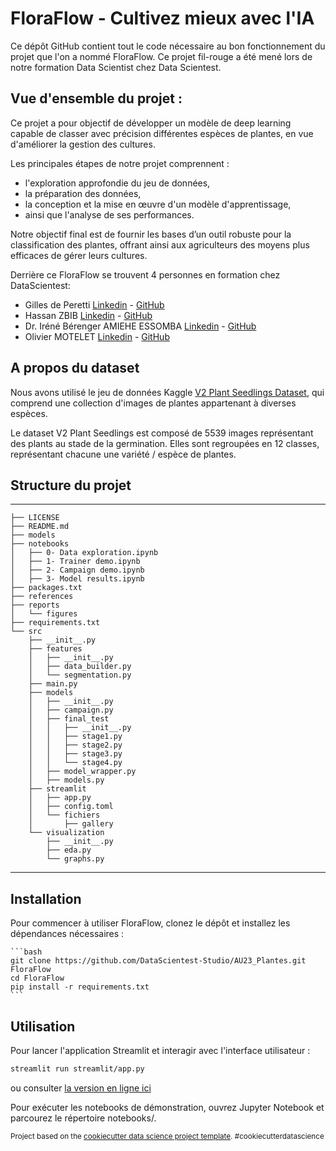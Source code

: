 # FloraFlow - Cultivez mieux avec l'IA

Ce dépôt GitHub contient tout le code nécessaire au bon fonctionnement du projet que l'on a nommé FloraFlow. Ce projet fil-rouge a été mené lors de notre formation Data Scientist chez Data Scientest. 

## Vue d'ensemble du projet :
Ce projet a pour objectif de développer un modèle de deep learning capable de classer avec précision différentes espèces de plantes, en vue d'améliorer la gestion des cultures. 

Les principales étapes de notre projet comprennent :  
- l'exploration approfondie du jeu de données, 
- la préparation des données, 
- la conception et la mise en œuvre d'un modèle d'apprentissage, 
- ainsi que l'analyse de ses performances.

Notre objectif final est de fournir les bases d’un outil robuste pour la classification des plantes, offrant ainsi aux agriculteurs des moyens plus efficaces de gérer leurs cultures.

Derrière ce FloraFlow se trouvent 4 personnes en formation chez DataScientest:

- Gilles de Peretti [Linkedin](#) - [GitHub](#)
- Hassan ZBIB [Linkedin](#) - [GitHub](#)
- Dr. Iréné Bérenger AMIEHE ESSOMBA [Linkedin](#) - [GitHub](#)
- Olivier MOTELET [Linkedin](#) - [GitHub](#)

## A propos du dataset 

Nous avons utilisé le jeu de données Kaggle [V2 Plant Seedlings Dataset](https://www.kaggle.com/datasets/vbookshelf/v2-plant-seedlings-dataset), qui comprend une collection d'images de plantes appartenant à diverses espèces. 

Le dataset V2 Plant Seedlings est composé de 5539 images représentant des plants au stade de la germination. Elles sont regroupées en 12 classes, représentant chacune une variété / espèce  de plantes.

## Structure du projet
------------

    ├── LICENSE
    ├── README.md
    ├── models
    ├── notebooks
    │   ├── 0- Data exploration.ipynb
    │   ├── 1- Trainer demo.ipynb
    │   ├── 2- Campaign demo.ipynb
    │   ├── 3- Model results.ipynb
    ├── packages.txt
    ├── references
    ├── reports
    │   └── figures
    ├── requirements.txt
    └── src
        ├── __init__.py
        ├── features
        │   ├── __init__.py
        │   ├── data_builder.py
        │   └── segmentation.py
        ├── main.py
        ├── models
        │   ├── __init__.py
        │   ├── campaign.py
        │   ├── final_test
        │   │   ├── __init__.py
        │   │   ├── stage1.py
        │   │   ├── stage2.py
        │   │   ├── stage3.py
        │   │   └── stage4.py
        │   ├── model_wrapper.py
        │   ├── models.py
        ├── streamlit
        │   ├── app.py
        │   ├── config.toml
        │   └── fichiers
        │       ├── gallery
        └── visualization
            ├── __init__.py
            ├── eda.py
            └── graphs.py

--------

## Installation

Pour commencer à utiliser FloraFlow, clonez le dépôt et installez les dépendances nécessaires :

    ```bash
    git clone https://github.com/DataScientest-Studio/AU23_Plantes.git FloraFlow
    cd FloraFlow
    pip install -r requirements.txt
    ```

## Utilisation

Pour lancer l'application Streamlit et interagir avec l'interface utilisateur :

```bash
streamlit run streamlit/app.py 
```

ou consulter [la version en ligne ici](#)

Pour exécuter les notebooks de démonstration, ouvrez Jupyter Notebook et parcourez le répertoire notebooks/.


<p><small>Project based on the <a target="_blank" href="https://drivendata.github.io/cookiecutter-data-science/">cookiecutter data science project template</a>. #cookiecutterdatascience</small></p>
